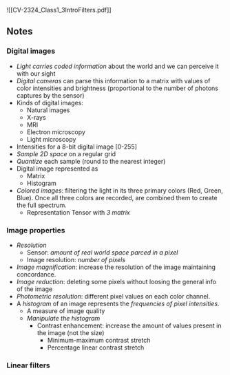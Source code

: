 ![[CV-2324_Class1_3IntroFilters.pdf]]

## Notes
### Digital images
- *Light carries coded information* about the world and we can perceive it with our sight
- *Digital cameras* can parse this information to a matrix with values of color intensities and brightness (proportional to the number of photons captures by the sensor)
- Kinds of digital images:
	- Natural images
	- X-rays
	- MRI
	- Electron microscopy
	- Light microscopy
- Intensities for a 8-bit digital image [0-255]
- *Sample 2D space* on a regular grid
- *Quantize* each sample (round to the nearest integer)
- Digital image represented as
	- Matrix
	- Histogram
- *Colored images*: filtering the light in its three primary colors (Red, Green, Blue). Once all three colors are recorded, are combined them to create the full spectrum.
	- Representation Tensor with *3 matrix*
### Image properties
- *Resolution*
	- Sensor: *amount of real world space parced in a pixel*
	- Image resolution: *number of pixels*
- *Image magnification*: increase the resolution of the image maintaining concordance.
- *Image reduction*: deleting some pixels without loosing the general info of the image
- *Photometric resolution*: different pixel values on each color channel.
- A *histogram* of an image represents the *frequencies of pixel intensities*.
	- A measure of image quality
	- *Manipulate the histogram*
		- Contrast enhancement: increase the amount of values present in the image (not the size)
			- Minimum-maximum contrast stretch
			- Percentage linear contrast stretch
### Linear filters














